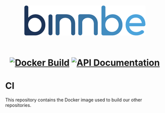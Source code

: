 <h1 align="center">
  <img src="logo--font.png" alt="binnbe">

  <br>
  <br>

[![Docker Build](https://github.com/binnbe/ci/actions/workflows/docker.yml/badge.svg)](https://github.com/binnbe/ci/actions/workflows/docker.yml)
[![API Documentation](https://img.shields.io/badge/api-documentation-blue)](https://developers.binnbe.com)
</h1>

# CI

This repository contains the Docker image used to build our other repositories.